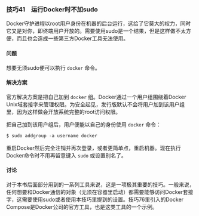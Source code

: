 ### 技巧41　运行Docker时不加sudo

Docker守护进程以root用户身份在机器的后台运行，这给了它莫大的权力，同时它又是对你，即终端用户开放的。需要使用sudo是一个结果，但是这样做不太方便，而且也会造成一些第三方Docker工具无法使用。

#### 问题

想要无须sudo便可以执行 `docker` 命令。

#### 解决方案

官方解决方案是把自己加到 `docker` 组。Docker通过一个用户组围绕着Docker Unix域套接字来管理权限。为安全起见，发行版默认不会将用户加到该用户组里，因为这样做会开放系统完整的root访问权限。

把自己加到该用户组后，用户便能以自己的身份使用 `docker` 命令：

```c
$ sudo addgroup -a username docker
```

重启Docker然后完全注销并再次登录，或者更简单点，重启机器。现在执行Docker命令时不用再留意键入 `sudo` 或设置别名了。

#### 讨论

对于本书后面部分用到的一系列工具来说，这是一项极其重要的技巧。一般来说，任何想要和Docker通信的对象（无须在容器里启动）都需要能够访问Docker套接字，这需要使用sudo或者使用本技巧里提到的设置。技巧76里引入的Docker Compose是Docker公司的官方工具，也是这类工具的一个示例。


